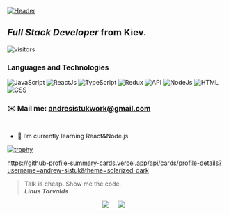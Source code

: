 [![Header](https://github.com/andrew-sistuk/andrew-sistuk/blob/main/hi.gif "Header")](https://www.linkedin.com/in/andrew-sistuk/)

## *Full Stack Developer* from Kiev.

![visitors](https://vbr.nathanchung.dev/badge?page_id=andrew-sistuk.andrew-sistuk&color=c8a2c8)


### Languages and Technologies 
![JavaScript](https://img.shields.io/badge/-JavaScript-090909?style=for-the-badge&logo=JavaScript)
![ReactJs](https://img.shields.io/badge/-ReactJs-090909?style=for-the-badge&logo=React)
![TypeScript](https://img.shields.io/badge/-TypeScript-090909?style=for-the-badge&logo=TypeScript)
![Redux](https://img.shields.io/badge/-Redux-090909?style=for-the-badge&logo=Redux)
![API](https://img.shields.io/badge/-REST&#032;API-090909?style=for-the-badge)
![NodeJs](https://img.shields.io/badge/-NODEJS-090909?style=for-the-badge)
![HTML](https://img.shields.io/badge/-HTML-090909?style=for-the-badge&logo=html5)
![CSS](https://img.shields.io/badge/-CSS-090909?style=for-the-badge&logo=css3)
### ✉️ Mail me: andresistukwork@gmail.com
#

- 🌱 I’m currently learning React&Node.js

[![trophy](https://github-profile-trophy.vercel.app/?username=andrew-sistuk&theme=dracula)](https://github.com/ryo-ma/github-profile-trophy)

https://github-profile-summary-cards.vercel.app/api/cards/profile-details?username=andrew-sistuk&theme=solarized_dark

> Talk is cheap. Show me the code. <br/>
> ***Linus Torvalds***


<p align="center">
  <a target="_blank"href="https://www.linkedin.com/in/andrew-sistuk/"><img src="https://img.shields.io/badge/linkedin-%230077B5.svg?&style=for-the-badge&logo=linkedin&logoColor=white" /></a>&nbsp;&nbsp;&nbsp;&nbsp;
  <a href="mailto:andresistukwork@gmail.com?subject=Hello%20Andrew,%20From%20Github"><img src="https://img.shields.io/badge/gmail-%23D14836.svg?&style=for-the-badge&logo=gmail&logoColor=white" /></a>&nbsp;&nbsp;&nbsp;&nbsp;
</p>
